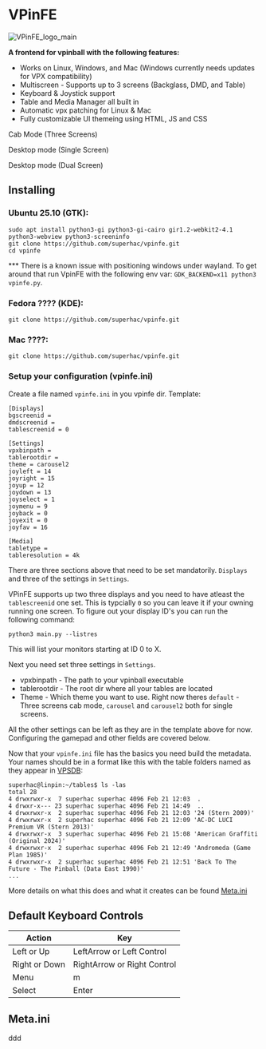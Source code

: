# VPinFE
![VPinFE_logo_main](https://github.com/user-attachments/assets/507c50e3-bc1e-499a-b393-f9d11250b709)

**A frontend for vpinball with the following features:**
- Works on Linux, Windows, and Mac (Windows currently needs updates for VPX compatibility)
- Multiscreen - Supports up to 3 screens (Backglass, DMD, and Table)
- Keyboard & Joystick support
- Table and Media Manager all built in
- Automatic vpx patching for Linux & Mac
- Fully customizable UI themeing using HTML, JS and CSS

Cab Mode (Three Screens)

Desktop mode (Single Screen)

Desktop mode (Dual Screen)

## Installing

### Ubuntu 25.10 (GTK):
```
sudo apt install python3-gi python3-gi-cairo gir1.2-webkit2-4.1 python3-webview python3-screeninfo
git clone https://github.com/superhac/vpinfe.git
cd vpinfe
```

*** There is a known issue with positioning windows under wayland.  To get around that run VpinFE with the following env var:
`GDK_BACKEND=x11 python3 vpinfe.py`.

### Fedora ???? (KDE):
```
git clone https://github.com/superhac/vpinfe.git
```

### Mac ????: 
```
git clone https://github.com/superhac/vpinfe.git
```

### Setup your configuration (vpinfe.ini)

Create a file named `vpinfe.ini` in you vpinfe dir.  Template:
```
[Displays]
bgscreenid =
dmdscreenid =
tablescreenid = 0

[Settings]
vpxbinpath = 
tablerootdir = 
theme = carousel2
joyleft = 14
joyright = 15
joyup = 12
joydown = 13
joyselect = 1
joymenu = 9
joyback = 0
joyexit = 0
joyfav = 16

[Media]
tabletype =
tableresolution = 4k
```

There are three sections above that need to be set mandatorily. `Displays` and three of the settings in `Settings`.

VPinFE supports up two three displays and you need to have atleast the `tablescreenid` one set.  This is typcially `0` so you can leave it if your owning running one screen.  To figure out your display ID's you can run the following command:

`python3 main.py --listres`

This will list your monitors starting at ID 0 to X.

Next you need set three settings in `Settings`.  
- vpxbinpath - The path to your vpinball executable 
- tablerootdir - The root dir where all your tables are located
- Theme - Which theme you want to use.  Right now theres `default` - Three screens cab mode, `carousel` and `carousel2` both for single screens.

All the other settings can be left as they are in the template above for now.  Configuring the gamepad and other fields are covered below. 

Now that your `vpinfe.ini` file has the basics you need build the metadata.  Your names should be in a format like this with the table folders named as they appear in [VPSDB](https://virtualpinballspreadsheet.github.io/tables):


```
superhac@linpin:~/tables$ ls -las
total 28
4 drwxrwxr-x  7 superhac superhac 4096 Feb 21 12:03  .
4 drwxr-x--- 23 superhac superhac 4096 Feb 21 14:49  ..
4 drwxrwxr-x  2 superhac superhac 4096 Feb 21 12:03 '24 (Stern 2009)'
4 drwxrwxr-x  2 superhac superhac 4096 Feb 21 12:09 'AC-DC LUCI Premium VR (Stern 2013)'
4 drwxrwxr-x  3 superhac superhac 4096 Feb 21 15:08 'American Graffiti (Original 2024)'
4 drwxrwxr-x  2 superhac superhac 4096 Feb 21 12:49 'Andromeda (Game Plan 1985)'
4 drwxrwxr-x  2 superhac superhac 4096 Feb 21 12:51 'Back To The Future - The Pinball (Data East 1990)'
...
```

More details on what this does and what it creates can be found [Meta.ini](#Meta.ini)



## Default Keyboard Controls

| Action | Key |
|--------|-----|
| Left or Up    | LeftArrow or Left Control   |
| Right or Down | RightArrow or Right Control |
| Menu          | m                           |
| Select        | Enter                       |


## Meta.ini
ddd